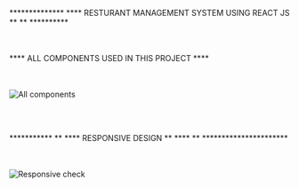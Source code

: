 **************  **** RESTURANT MANAGEMENT SYSTEM USING REACT JS ** ** **********
<br/> <br/><br/>

**** ALL COMPONENTS USED IN THIS PROJECT ****

<br/><br/>
![All components](https://user-images.githubusercontent.com/60542944/150644517-6bd7e2ce-8c31-4865-b338-124bab589e50.png)

<br/> <br/>



***********    **  **** RESPONSIVE DESIGN **  ****   ** **********************

<br/> <br/>
![Responsive check](https://user-images.githubusercontent.com/60542944/150644391-92c5c39e-a182-4963-90af-80e9077c4719.gif)

